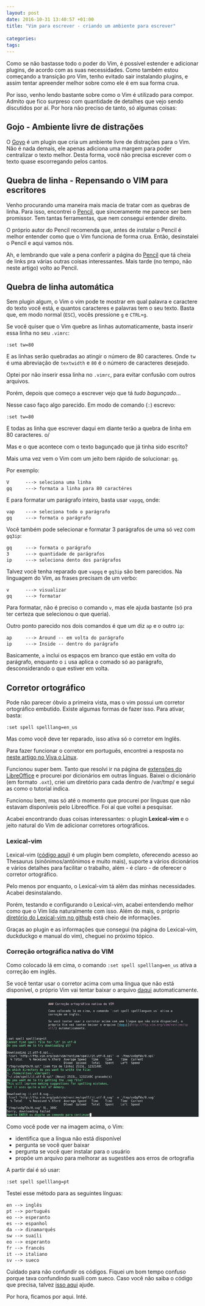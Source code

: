 ```yaml
---
layout: post
date: 2016-10-31 13:40:57 +01:00
title: "Vim para escrever - criando um ambiente para escrever"

categories: 
tags: 
---
```


Como se não bastasse todo o poder do Vim, é possível estender e adicionar
plugins, de acordo com as suas necessidades.
Como também estou começando a transição pro Vim, tenho evitado sair
instalando plugins, e assim tentar apreender melhor sobre como ele é em sua 
forma crua.

Por isso, venho lendo bastante sobre como o Vim é utilizado para compor.
Admito que fico surpreso com quantidade de detalhes que vejo sendo discutidos 
por aí. Por hora não preciso de tanto, só algumas coisas:

## Gojo - Ambiente livre de distrações

O [Goyo](https://github.com/junegunn/goyo.vim) é um plugin que cria um ambiente
livre de distrações para o Vim. Não é nada demais, ele apenas adiciona uma
margem para poder centralizar o texto melhor. Desta forma, você não precisa
escrever com o texto quase escorregando pelos cantos.

## Quebra de linha - Repensando o VIM para escritores

Venho procurando uma maneira mais macia de tratar com as quebras de linha.
Para isso, encontrei o [Pencil](https://github.com/reedes/vim-pencil), que
sinceramente me parece ser bem promissor. Tem tantas ferramentas, que
nem consegui entender direito.

O próprio autor do Pencil recomenda que, antes de instalar o Pencil é melhor
entender como que o Vim funciona de forma crua. Então, desinstalei o Pencil e
aqui vamos nós.

Ah, e lembrando que vale a pena conferir a página do [Pencil](https://github.com/reedes/vim-pencil)
que tá cheia de links pra várias outras coisas interessantes. Mais tarde (no
tempo, não neste artigo) volto ao Pencil.

## Quebra de linha automática

Sem plugin algum, o Vim o vim pode te mostrar em qual palavra e caractere do
texto você está, e quantos caracteres e palavras tem o seu texto. Basta que, em
modo normal (`ESC`), vocês pressione `g` e `CTRL+g`.

Se você quiser que o Vim quebre as linhas automaticamente, basta inserir essa
linha no seu `.vimrc`:


```
:set tw=80
```

E as linhas serão quebradas ao atingir o número de 80 caracteres. Onde `tw` é
uma abreviação de `textwidth` e `80` é o número de caracteres desejado.

Optei por não inserir essa linha no `.vimrc`, para evitar confusão com outros
arquivos.

Porém, depois que começo a escrever vejo que tá *tudo bagunçado*...

Nesse caso faço algo parecido. Em modo de comando (`:`) escrevo:

```
:set tw=80
```

E todas as linha que escrever daqui em diante terão a quebra de linha em 80
caracteres. o/

Mas e o que acontece com o texto bagunçado que já tinha sido escrito?

Mais uma vez vem o Vim com um jeito bem rápido de solucionar: `gq`.

Por exemplo:

```
V      ---> seleciona uma linha
gq     ---> formata a linha para 80 caractéres
```
E para formatar um parágrafo inteiro, basta usar `vapgq`, onde:

```
vap    ---> seleciona todo o parágrafo
gq     ---> formata o parágrafo
```

Você também pode selecionar e formatar 3 parágrafos de uma só vez com `gq3ip`: 

```
gq     ---> formata o parágrafo
3      ---> quantidade de parágrafos
ip     ---> seleciona dento dos parágrafos
```

Talvez você tenha reparado que `vapgq` e `gq3ip` são bem parecidos. Na linguagem
do Vim, as frases precisam de um verbo:

```
v      ---> visualizar
gq     ---> formatar
```

Para formatar, não é preciso o comando `v`, mas ele ajuda bastante (só pra ter
certeza que selecionou o que queria).

Outro ponto parecido nos dois comandos é que um diz `ap` e o outro `ip`:

```
ap     ---> Around -- em volta do parágrafo
ip     ---> Inside -- dentro do parágrafo
```

Basicamente, `a` inclui os espaços em branco que estão em volta do parágrafo,
enquanto o `i` usa aplica o comado só ao parágrafo, desconsiderando o que
estiver em volta.

## Corretor ortográfico

Pode não parecer óbvio a primeira vista, mas o vim possui um corretor
ortográfico embutido. Existe algumas formas de fazer isso. Para ativar, basta:
	
```
:set spell spelllang=en_us
```
Mas como você deve ter reparado, isso ativa só o corretor em Inglês.

Para fazer funcionar o corretor em português, encontrei a resposta no [neste
artigo no Viva o Linux](https://www.vivaolinux.com.br/dica/Adicionando-corretor-ortografico-em-portugues-no-Vim).

Funcionou super bem. Tanto que resolvi ir na página de [extensões do
LibreOffice](http://extensions.libreoffice.org/extension-center?getCategories=Dictionary&getCompatibility=any&sort_on=positive_ratings&path=%2FLibreOffice-Extensions-and-Templates%2Fextension-center&portal_type=PSCProject&SearchableText=esperanto)
e procurei por dicionários em outras línguas. Baixei o dicionário (em formato
`.oxt`), criei um diretório para cada dentro de /var/tmp/ e segui as como o
tutorial indica.

Funcionou bem, mas só até o momento que procurei por línguas que não estavam
disponíveis pelo Libreoffice. Foi aí que voltei a pesquisar.

Acabei encontrando duas coisas interessantes: o plugin **Lexical-vim** e o jeito
natural do Vim de adicionar corretores ortográficos.

### Lexical-vim

Lexical-vim ([código aqui](https://github.com/reedes/vim-lexical)) é um plugin
bem completo, oferecendo acesso ao Thesaurus (sinônimos/antônimos e muito mais),
suporte a vários dicionários e vários detalhes para facilitar o trabalho, além - é claro - de oferecer o corretor ortográfico.

Pelo menos por enquanto, o Lexical-vim tá além das minhas necessidades. Acabei
desinstalando.

Porém, testando e configurando o Lexical-vim, acabei entendendo melhor como que
o Vim lida naturalmente com isso. Além do mais, o próprio [diretório do
Lexical-vim no github](https://github.com/reedes/vim-lexical) está cheio de
informações.

Graças ao plugin e as informações que consegui (na página do Lexical-vim,
duckduckgo e manual do vim), cheguei no próximo tópico.

### Correção ortográfica nativa do VIM

Como colocado lá em cima, o comando `:set spell spelllang=en_us` ativa a
correção em inglês.

Se você tentar usar o corretor acima com uma língua que não está disponível, o
próprio Vim vai tentar baixar o arquivo [daqui](http://ftp.vim.org/vim/runtime/spell/) automaticamente.

![adicionando nova língua](/images/vim/lang01.png)

Como você pode ver na imagem acima, o Vim:

* identifica que a língua não está disponível
* pergunta se você quer baixar
* pergunta se você quer instalar para o usuário
* propõe um arquivo para melhorar as sugestões aos erros de ortografia

A partir daí é só usar:

```
:set spell spelllang=pt
```

Testei esse método para as seguintes línguas:

```
en --> inglês
pt --> português
eo --> esperanto
es --> espanhol
da --> dinamarquês
sw --> suaíli
eo --> esperanto
fr --> francês
it --> italiano
sv --> sueco
```

Cuidado para não confundir os códigos. Fiquei um bom tempo confuso porque tava
confundindo suaíli com sueco. Caso você não saiba o código que precisa, talvez
[isso aqui](http://www.lingoes.net/en/translator/langcode.htm) ajude.

Por hora, ficamos por aqui. Inté.
